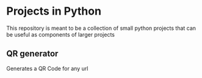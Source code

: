 # Projects in Python
This repository is meant to be a collection of small python projects that can be useful as components of larger projects

## QR generator
Generates a QR Code for any url
